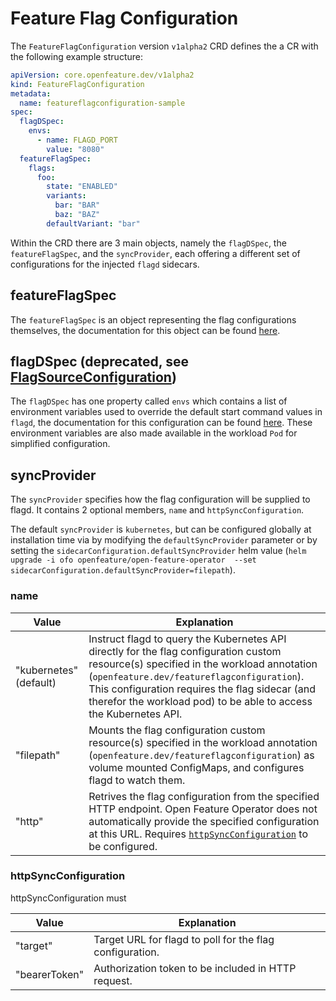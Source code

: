 # Feature Flag Configuration

The `FeatureFlagConfiguration` version `v1alpha2` CRD defines the a CR with the following example structure:

```yaml
apiVersion: core.openfeature.dev/v1alpha2
kind: FeatureFlagConfiguration
metadata:
  name: featureflagconfiguration-sample
spec:
  flagDSpec:
    envs:
      - name: FLAGD_PORT
        value: "8080"
  featureFlagSpec:
    flags:
      foo:
        state: "ENABLED"
        variants:
          bar: "BAR"
          baz: "BAZ"
        defaultVariant: "bar"
```

Within the CRD there are 3 main objects, namely the `flagDSpec`, the `featureFlagSpec`, and the `syncProvider`, each offering a different set of configurations for the injected `flagd` sidecars.

## featureFlagSpec

The `featureFlagSpec` is an object representing the flag configurations themselves, the documentation for this object can be found [here](https://github.com/open-feature/flagd/blob/main/docs/configuration/flag_configuration.md).

## flagDSpec (deprecated, see [FlagSourceConfiguration](./flagd_configuration.md#flagsourceconfiguration))

The `flagDSpec` has one property called `envs` which contains a list of environment variables used to override the default start command values in `flagd`, the documentation for this configuration can be found [here](https://github.com/open-feature/flagd/blob/main/docs/configuration/configuration.md). These environment variables are also made available in the workload `Pod` for simplified configuration.

## syncProvider

The `syncProvider` specifies how the flag configuration will be supplied to flagd. It contains 2 optional members, `name` and `httpSyncConfiguration`.

The default `syncProvider` is `kubernetes`, but can be configured globally at installation time via by modifying the `defaultSyncProvider` parameter or by setting the `sidecarConfiguration.defaultSyncProvider` helm value (`helm upgrade -i ofo openfeature/open-feature-operator  --set  sidecarConfiguration.defaultSyncProvider=filepath`).

### name

| Value                  | Explanation                                                                                                                                                                                                                                                                                                |
| ---------------------- | ---------------------------------------------------------------------------------------------------------------------------------------------------------------------------------------------------------------------------------------------------------------------------------------------------------- |
| "kubernetes" (default) | Instruct flagd to query the Kubernetes API directly for the flag configuration custom resource(s) specified in the workload annotation (`openfeature.dev/featureflagconfiguration`). This configuration requires the flag sidecar (and therefor the workload pod) to be able to access the Kubernetes API. |
| "filepath"             | Mounts the flag configuration custom resource(s) specified in the workload annotation (`openfeature.dev/featureflagconfiguration`) as volume mounted ConfigMaps, and configures flagd to watch them.                                                                                                       |
| "http"                 | Retrives the flag configuration from the specified HTTP endpoint. Open Feature Operator does not automatically provide the specified configuration at this URL. Requires [`httpSyncConfiguration`](#httpSyncConfiguration) to be configured.                                                               |

### httpSyncConfiguration

httpSyncConfiguration must

| Value         | Explanation                                              |
| ------------- | -------------------------------------------------------- |
| "target"      | Target URL for flagd to poll for the flag configuration. |
| "bearerToken" | Authorization token to be included in HTTP request.      |
